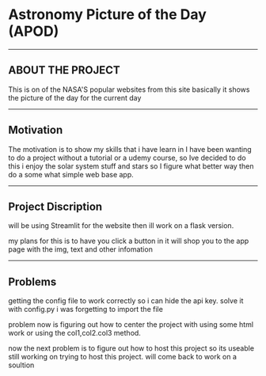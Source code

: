 # Astronomy Picture of the Day (APOD)

---

## ABOUT THE PROJECT

This is on of the NASA'S popular websites from this site
basically it shows the picture of the day for the current day 

---

## Motivation 
 The motivation is to show my skills that i have learn in I have been 
wanting to do a project without a tutorial or a udemy course, so Ive decided
to do this i enjoy the solar system stuff and stars so I figure what better way then 
do a some what simple web base app.

---

## Project Discription

will be using Streamlit for the website then ill work on 
a flask version. 

my plans for this is to have you click a button in it will
shop you to the app page with the img, text and other infomation

---

## Problems

getting the config file to work correctly so i can hide 
the api key. solve it with config.py i was forgetting to import the file

problem now is figuring out how to center the project with using some html work or using the 
col1,col2.col3 method.

now the next problem is to figure out how to host this project so its useable
still working on trying to host this project. will come back to work on a soultion